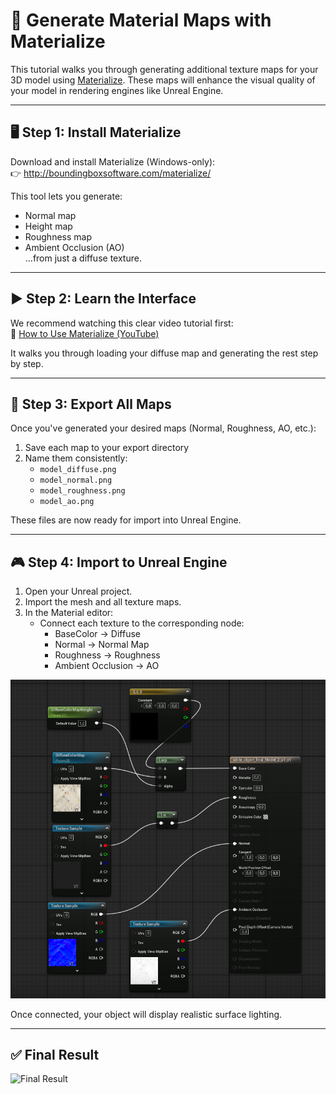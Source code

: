# 🧱 Generate Material Maps with Materialize

This tutorial walks you through generating additional texture maps for your 3D model using [Materialize](http://boundingboxsoftware.com/materialize/). These maps will enhance the visual quality of your model in rendering engines like Unreal Engine.

---

## 🖥️ Step 1: Install Materialize

Download and install Materialize (Windows-only):  
👉 http://boundingboxsoftware.com/materialize/

This tool lets you generate:

- Normal map  
- Height map  
- Roughness map  
- Ambient Occlusion (AO)  
...from just a diffuse texture.

---

## ▶️ Step 2: Learn the Interface

We recommend watching this clear video tutorial first:  
🎥 [How to Use Materialize (YouTube)](https://www.youtube.com/watch?v=I1yO0UlLnC4&t=24s)

It walks you through loading your diffuse map and generating the rest step by step.

---

## 🎨 Step 3: Export All Maps

Once you've generated your desired maps (Normal, Roughness, AO, etc.):

1. Save each map to your export directory  
2. Name them consistently:  
   - `model_diffuse.png`  
   - `model_normal.png`  
   - `model_roughness.png`  
   - `model_ao.png`  

These files are now ready for import into Unreal Engine.

---

## 🎮 Step 4: Import to Unreal Engine

1. Open your Unreal project.  
2. Import the mesh and all texture maps.  
3. In the Material editor:  
   - Connect each texture to the corresponding node:
     - BaseColor → Diffuse
     - Normal → Normal Map
     - Roughness → Roughness
     - Ambient Occlusion → AO

![Creating Your Material](img/UnralEngineTexturing.png)

Once connected, your object will display realistic surface lighting.

---

## ✅ Final Result

![Final Result](img/afterAdingWp.gif)

